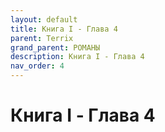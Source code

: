 ```yaml
---
layout: default
title: Книга I - Глава 4
parent: Terrix
grand_parent: РОМАНЫ
description: Книга I - Глава 4
nav_order: 4
---
```


# Книга I - Глава 4
